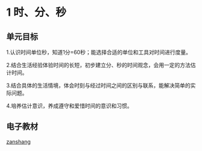 # 1 时、分、秒

## 单元目标

1.认识时间单位秒，知道1分=60秒；能选择合适的单位和工具对时间进行度量。

2.结合生活经验体验时间的长短，初步建立分、秒的时间观念，会用一定的方法估计时间。

3.结合具体的生活情境，体会时刻与经过时间之间的区别与联系，能解决简单的实际问题。

4.培养估计意识，养成遵守和爱惜时间的意识和习惯。

## 电子教材

<Ebook grade="xxsx3a" :pages="2" :paged="8" ></Ebook>

[zanshang](../res/zanshang.md ':include')